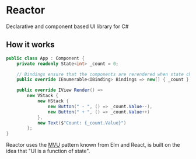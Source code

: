 # Reactor
Declarative and component based UI library for C#

## How it works

```csharp
public class App : Component {
    private readonly State<int> _count = 0;

    // Bindings ensure that the components are rerendered when state changes
    public override IEnumerable<IBinding> Bindings => new[] { _count };

    public override IView Render() =>
        new VStack {
            new HStack {
                new Button(" - ", () => _count.Value--),
                new Button(" + ", () => _count.Value++)
            },
            new Text($"Count: {_count.Value}")
        };
}
```

Reactor uses the [MVU](https://thomasbandt.com/model-view-update) pattern known from Elm and React, is built on the idea that "UI is a function of state".
